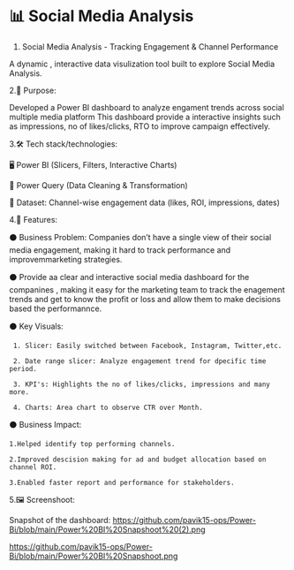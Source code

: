 # 📊  Social Media Analysis

  1. Social Media Analysis - Tracking Engagement & Channel Performance
   
   A dynamic , interactive data visulization tool built to explore  Social Media Analysis.
   
2.📝 Purpose:
   
   Developed a Power BI dashboard to analyze engament trends across social multiple media platform This dashboard provide a interactive insights such as impressions, no of likes/clicks, RTO to improve campaign effectively.
   
3.🛠️ Tech stack/technologies:

  🖥️ Power BI (Slicers, Filters, Interactive Charts)

  🔄 Power Query (Data Cleaning & Transformation)

   📂 Dataset: Channel-wise engagement data (likes, ROI, impressions, dates)
   
4.🌟 Features:

  ⚫ Business Problem: Companies don’t have a single view of their social media engagement, making it hard to track performance and improvemmarketing strategies.

  ⚫ Provide aa clear and interactive social media dashboard for the companines , making it easy for the marketing team to track the enagement trends and get to know the profit or loss and allow them to make decisions based the performannce.

  ⚫ Key Visuals:

     1. Slicer: Easily switched between Facebook, Instagram, Twitter,etc.
        
     2. Date range slicer: Analyze engagement trend for dpecific time period.

     3. KPI's: Highlights the no of likes/clicks, impressions and many more. 

     4. Charts: Area chart to observe CTR over Month.

  ⚫ Business Impact:

    1.Helped identify top performing channels.

    2.Improved descision making for ad and budget allocation based on channel ROI.

    3.Enabled faster report and performance for stakeholders. 

 5.🖼️ Screenshoot:

  Snapshot of the dashboard: https://github.com/pavik15-ops/Power-Bi/blob/main/Power%20BI%20Snapshoot%20(2).png

  https://github.com/pavik15-ops/Power-Bi/blob/main/Power%20BI%20Snapshoot.png

  
      
      
    
      
  
 
   
